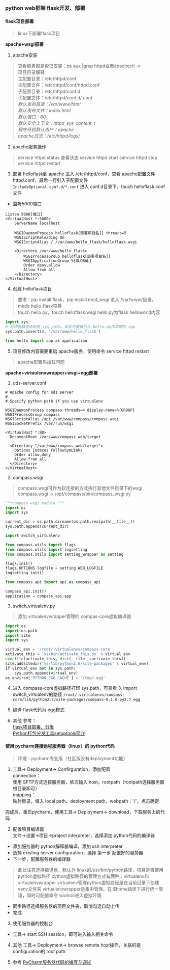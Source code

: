 ### python web框架 flask开发、部署

#### flask项目部署

> linux下部署flask项目

**apache+wsgi部署**
1. apache安装
> 查看服务器是否已安装：ps aux |grep httpd或者apachectl -v  
> 项目目录解释  
> 主配置目录：/etc/httpd/conf  
> 主配置文件：/etc/httpd/conf/httpd.conf  
> 子配置目录：/etc/httpd/conf.d  
> 子配置文件：/etc/httpd/conf.d/*.conf  
> 默认发布目录：/var/www/html  
> 默认发布文件：index.html  
> 默认端口：80  
> 默认安全上下文：httpd_sys_content_t  
> 程序开启默认用户：apache  
> apache日志：/etc/httpd/logs/*  

2. apache服务操作
> service httpd status  查看状态
> service httpd start
> service httpd stop
> service httpd restart

3. 部署 helloflask到 apache
进入 /etc/httpd/conf，查看 apache配置文件 httpd.conf，最后一行引入子配置文件  
`IncludeOptional conf.d/*.conf`
进入 conf.d目录下，touch helloflask.conf文件
+ 监听5000端口
```
Listen 5000[端口]
<VirtualHost *:5000>
    ServerName localhost

    WSGIDaemonProcess helloflask[部署项目名]] threads=5
    WSGIScriptReloading On
    WSGIScriptAlias / /var/www/hello_flask/helloflask.wsgi

    <Directory /var/www/hello_flask>
        WSGIProcessGroup helloflask[部署项目名]]
        WSGIApplicationGroup %{GLOBAL}
        Order deny,allow
        Allow from all
    </Directory>
</VirtualHost>
```

4. 创建 helloflask项目
> 要求：pip install flask，pip install mod_wsgi
进入 /var/www/目录，mkdir hello_flask项目  
touch hello.py，touch helloflask.wsgi
> hello.py为flask helloworld内容
```python
import sys
# 将项目路径添加至 sys.path，如此可直接引入 hello.py内声明的 app
sys.path.insert(0, '/var/www/hello_flask')

from hello import app as application
```

5. 项目修改内容需要重启 apache服务，使用命令 service httpd restart
> apache配置热加载问题

**apache+virtaulenvwrapper+wsgi+egg部署**

1. ods-server.conf
```
# Apache config for ods server
#
# Specify python path if you use virtualenv

WSGIDaemonProcess compass threads=4 display-name=%{GROUP}
WSGIProcessGroup compass
WSGIScriptAlias /api /var/www/compass/compass.wsgi
WSGISocketPrefix /var/run/wsgi

<VirtualHost *:80>
  DocumentRoot /var/www/compass_web/target

  <Directory "/var/www/compass_web/target">
    Options Indexes FollowSymLinks
    Order allow,deny
    Allow from all
  </Directory>
</VirtualHost>
```

2. compass.wsgi
> compass.wsgi可作为软连接的方式执行其他文件目录下的wsgi  
> compass.wsgi -> /opt/compass/bin/compass_wsgi.py
```python
"""compass wsgi module."""
import os
import sys

current_dir = os.path.dirname(os.path.realpath(__file__))
sys.path.append(current_dir)

import switch_virtualenv

from compass.utils import flags
from compass.utils import logsetting
from compass.utils import setting_wrapper as setting

flags.init()
flags.OPTIONS.logfile = setting.WEB_LOGFILE
logsetting.init()

from compass.api import api as compass_api

compass_api.init()
application = compass_api.app
```

3. switch_virtualenv.py
> 添加 virtualenvwrapper管理的 compas-core虚拟编译器
```python
import os
import os.path
import site
import sys

virtual_env = '/root/.virtualenvs/compass-core'
activate_this = '%s/bin/activate_this.py' % virtual_env
execfile(activate_this, dict(__file__=activate_this))
site.addsitedir('%s/lib/python2.6/site-packages' % virtual_env)
if virtual_env not in sys.path:
    sys.path.append(virtual_env)
os.environ['PYTHON_EGG_CACHE'] = '/tmp/.egg'
```

4. 进入 compass-core虚拟路径打印 sys.path，可查看 3. import switch_virtualenv的路径
`/root/.virtualenvs/compass-core/lib/python2.7/site-packages/compass-0.1.0-py2.7.egg`

5. 编译 flask代码为 egg模式

6. 其他
参考：  
[flask项目部署、分发](https://www.cnblogs.com/davidwang456/articles/9548866.html)  
[Python打包分发工具setuptools简介](http://www.bjhee.com/setuptools.html)


#### 使用 pycharm连接远程服务器（linux）的 python代码
> 环境：pycharm专业版（社区版没有deployment功能）

1. 工具-> Deployment-> Confirguration，添加配置  
connection：  
使用 SFTP方式连接服务器，依次输入 host，rootpath（rootpath选择服务器根目录即可）  
mapping：  
映射目录，填入 local path、deployment path，webpath：'/'，点击确定  

完成后，重启pycharm，使用工具-> Deployment-> download，下载服务上的代码

2. 配置项目编译器  
文件->设置->项目->project interpreter，选择添加 python代码的编译器  
+ 添加服务器的 python解释器编译，添加 ssh interpreter
+ 选择 existing server configuration，选择 第一步 配置好的服务器
+ 下一步，配置服务器的编译器
> 此处注意选择编译器，默认为 linux的/usr/bin/python路径，项目是否使用 python虚拟路径
> python虚拟路径的管理方式有两种：virtualenv和 virtualenvwrapper
> virtualenv管理python虚拟路径是在当前目录下创建 venv文件夹
> virtualenvwrapper是集中管理，在 $home路径下进行统一管理，同时可配置命令 workon进入虚拟环境
+ 同步路径选择服务器的项目文件夹，取消勾选自动上传
+ 完成

3. 使用服务器的控制台
+ 工具-> start SSH session，即可进入输入相关命令

4. 其他
工具-> Deployment-> browse remote host操作，关联的是 configuration的 root path

5. 参考
[PyCharm服务器代码的编写与调试](https://blog.csdn.net/IT_xiao_bai/article/details/89054436)